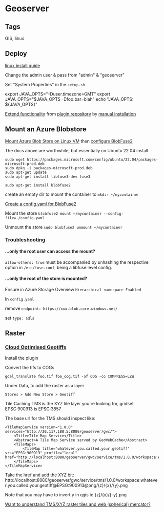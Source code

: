 # Geoserver 

## Tags

GIS, linux

## Deploy


[linux install guide](https://docs.geoserver.org/main/en/user/installation/linux.html)

Change the admin user & pass from "admin" & "geoserver"

Set "System Properties" in the `setup.sh`

export JAVA_OPTS="-Duser.timezone=GMT"
export JAVA_OPTS="$JAVA_OPTS -Dfoo.bar=blah"
echo "JAVA_OPTS: ${JAVA_OPTS}"

[Extend functionality](https://docs.geoserver.org/latest/en/user/extensions/index.html#extensions) from [plugin repository](https://build.geoserver.org/geoserver/2.24.x/community-latest/) by [manual installation](https://docs.geoserver.org/main/en/user/styling/workshop/setup/install.html#manual-install)


## Mount an Azure Blobstore

[Mount Azure Blob Store on Linux VM](https://learn.microsoft.com/en-us/azure/storage/blobs/blobfuse2-how-to-deploy?tabs=RHEL) then [configure BlobFuse2](https://learn.microsoft.com/en-us/azure/storage/blobs/blobfuse2-configuration)

The docs above are worthwhile, but essentially on Ubuntu 22.04 install  

```
sudo wget https://packages.microsoft.com/config/ubuntu/22.04/packages-microsoft-prod.deb
sudo dpkg -i packages-microsoft-prod.deb
sudo apt-get update
sudo apt-get install libfuse3-dev fuse3

sudo apt-get install blobfuse2
```

create an empty dir to mount the container to `mkdir ~/mycontainer`

[Create a config.yaml for BlobFuse2](https://github.com/Azure/azure-storage-fuse/blob/main/setup/baseConfig.yaml)

Mount the store `blobfuse2 mount ~/mycontainer --config-file=./config.yaml`

Unmount the store `sudo blobfuse2 unmount ~/mycontainer`

### [Troubleshooting](https://github.com/Azure/azure-storage-fuse/blob/main/TSG.md#common-mount-problems)

#### ...only the root user can access the mount?
`allow-others: true` must be accompanied by unhashing the respective option in `/etc/fuse.conf`, being a libfuse level config. 

#### ...only the root of the store is mounted?
Ensure in Azure Storage Overview `Hierarchical namespace Enabled`

In `config.yaml`

remove `endpoint: https://xxx.blob.core.windows.net/`

set `type: adls`

## Raster


### [Cloud Optimised Geotiffs](https://docs.geoserver.org/main/en/user/community/cog/cog.html)

Install the plugin

Convert the tifs to COGs

`gdal_translate foo.tif foo_cog.tif -of COG -co COMPRESS=LZW`

Under Data, to add the raster as a layer

`Stores > Add New Store > Geotiff`

Tile Caching TMS is the XYZ tile layer you're looking for, gridset EPSG:900913 is EPSG:3857

The base url for the TMS should inspect like:

```
<TileMapService version="1.0.0" services="http://20.117.188.5:8080/geoserver/gwc/">
	<Title>Tile Map Service</Title>
	<Abstract>A Tile Map Service served by GeoWebCache</Abstract>
	<TileMaps>
		<TileMap title="whatever.you.called.your.geotiff" srs="EPSG:900913" profile="local" href="http://localhost:8080/geoserver/gwc/service/tms/1.0.0/workspace:whatever.you.called.your.geotiff@EPSG:900913@png"/>
	</TileMaps>
</TileMapService>
```

Take the href and add the XYZ bit: http://localhost:8080/geoserver/gwc/service/tms/1.0.0/workspace:whatever.you.called.your.geotiff@EPSG:900913@png/{z}/{x}/{y}.png 

Note that you may have to invert y in qgis ie {z}/{x}/{-y}.png


[Want to understand TMS/XYZ raster tiles and web (spherical) mercator?](https://gist.github.com/maptiler/fddb5ce33ba995d5523de9afdf8ef118#file-globalmaptiles-py)






